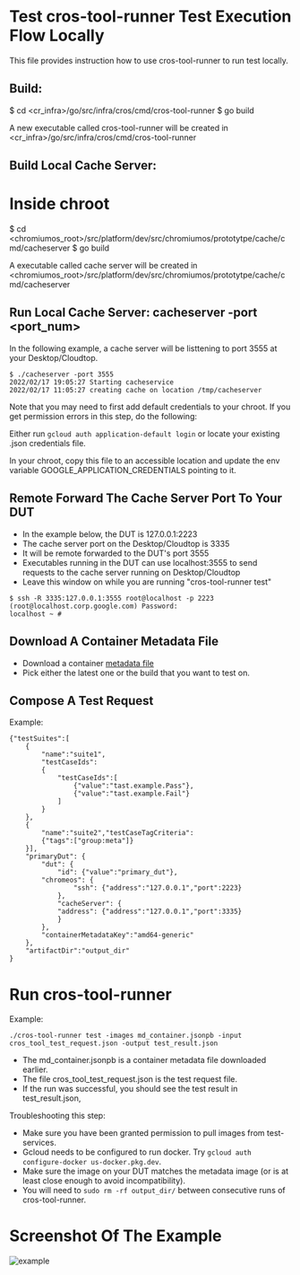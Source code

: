 # Test cros-tool-runner Test Execution Flow Locally

This file provides instruction how to use cros-tool-runner to run test locally.

## Build:

$ cd <cr_infra>/go/src/infra/cros/cmd/cros-tool-runner
$ go build

A new executable called cros-tool-runner will be created in 
<cr_infra>/go/src/infra/cros/cmd/cros-tool-runner

## Build Local Cache Server:

# Inside chroot
$ cd <chromiumos_root>/src/platform/dev/src/chromiumos/prototytpe/cache/cmd/cacheserver
$ go build

A executable called cache server will be created in
<chromiumos_root>/src/platform/dev/src/chromiumos/prototytpe/cache/cmd/cacheserver

## Run Local Cache Server: cacheserver -port <port_num>

In the following example, a cache server will be listtening to port 3555
at your Desktop/Cloudtop.

```
$ ./cacheserver -port 3555
2022/02/17 19:05:27 Starting cacheservice
2022/02/17 11:05:27 creating cache on location /tmp/cacheserver
```

Note that you may need to first add default credentials to your chroot. If you
get permission errors in this step, do the following:

Either run `gcloud auth application-default login` or locate your existing
.json credentials file.

In your chroot, copy this file to an accessible location and update the env
variable GOOGLE_APPLICATION_CREDENTIALS pointing to it.


## Remote Forward The Cache Server Port To Your DUT

* In the example below, the DUT is 127.0.0.1:2223
* The cache server port on the Desktop/Cloudtop is 3335
* It will be remote forwarded to the DUT's port 3555
* Executables running in the DUT can use localhost:3555 to send requests
to the cache server running on Desktop/Cloudtop
* Leave this window on while you are running "cros-tool-runner test"

```
$ ssh -R 3335:127.0.0.1:3555 root@localhost -p 2223
(root@localhost.corp.google.com) Password:
localhost ~ #
```


## Download A Container Metadata File

* Download a container [metadata file](https://pantheon.corp.google.com/storage/browser/chromeos-image-archive/postsubmit-orchestrator;tab=objects?prefix=&forceOnObjectsSortingFiltering=true)
* Pick either the latest one or the build that you want to test on.

## Compose A Test Request

Example:

```
{"testSuites":[
    {
        "name":"suite1",
        "testCaseIds":
        {
            "testCaseIds":[
                {"value":"tast.example.Pass"},
                {"value":"tast.example.Fail"}
            ]
        }
    },
    {
        "name":"suite2","testCaseTagCriteria":
        {"tags":["group:meta"]}
    }],
    "primaryDut": {
        "dut": {
            "id": {"value":"primary_dut"},
        "chromeos": {
                "ssh": {"address":"127.0.0.1","port":2223}
            },
            "cacheServer": {
            "address": {"address":"127.0.0.1","port":3335}
            }
        },
        "containerMetadataKey":"amd64-generic"
    },
    "artifactDir":"output_dir"
}
```


# Run cros-tool-runner

Example:
```
./cros-tool-runner test -images md_container.jsonpb -input cros_tool_test_request.json -output test_result.json
```

* The md_container.jsonpb is a container metadata file downloaded earlier.
* The file cros_tool_test_request.json is the test request file.
* If the run was successful, you should see the test result in test_result.json,

Troubleshooting this step:

* Make sure you have been granted permission to pull images from test-services.
* Gcloud needs to be configured to run docker. Try `gcloud auth configure-docker us-docker.pkg.dev`.
* Make sure the image on your DUT matches the metadata image (or is at
  least close enough to avoid incompatibility).
* You will need to `sudo rm -rf output_dir/` between consecutive runs
of cros-tool-runner.

# Screenshot Of The Example

![example](run_cros-test-runner_dev_env.png)

